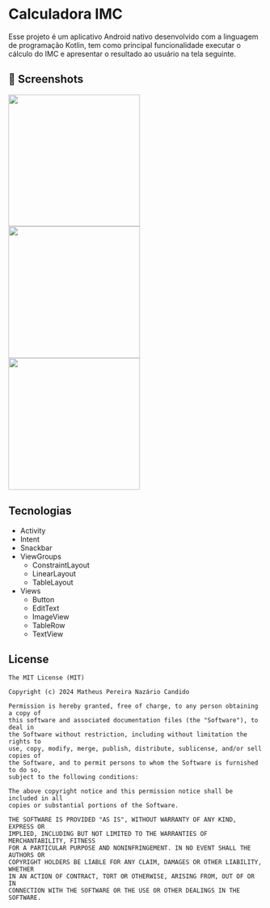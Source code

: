 # Calculadora IMC
Esse projeto é um aplicativo Android nativo desenvolvido com a linguagem de programação Kotlin, tem como principal funcionalidade executar o cálculo do IMC e apresentar o resultado ao usuário na tela seguinte.

## :camera_flash: Screenshots
<!-- You can add more screenshots here if you like -->
<img src="https://github.com/math-nazario/calculadoraImc/assets/88516839/464df568-845b-46ea-91b2-74073b0297bc" width=260/> <img src="https://github.com/math-nazario/calculadoraImc/assets/88516839/fee34954-4688-4f9e-a149-c4283b42e931" width=260/> <img src="https://github.com/math-nazario/calculadoraImc/assets/88516839/8b7b84a1-edee-4d4f-ac6c-0caa9109e989" width=260/>

## Tecnologias
- Activity
- Intent
- Snackbar
- ViewGroups
	- ConstraintLayout
  	- LinearLayout
	- TableLayout
- Views
	- Button
	- EditText
	- ImageView
 	- TableRow
	- TextView
	
## License
```
The MIT License (MIT)

Copyright (c) 2024 Matheus Pereira Nazário Candido

Permission is hereby granted, free of charge, to any person obtaining a copy of
this software and associated documentation files (the "Software"), to deal in
the Software without restriction, including without limitation the rights to
use, copy, modify, merge, publish, distribute, sublicense, and/or sell copies of
the Software, and to permit persons to whom the Software is furnished to do so,
subject to the following conditions:

The above copyright notice and this permission notice shall be included in all
copies or substantial portions of the Software.

THE SOFTWARE IS PROVIDED "AS IS", WITHOUT WARRANTY OF ANY KIND, EXPRESS OR
IMPLIED, INCLUDING BUT NOT LIMITED TO THE WARRANTIES OF MERCHANTABILITY, FITNESS
FOR A PARTICULAR PURPOSE AND NONINFRINGEMENT. IN NO EVENT SHALL THE AUTHORS OR
COPYRIGHT HOLDERS BE LIABLE FOR ANY CLAIM, DAMAGES OR OTHER LIABILITY, WHETHER
IN AN ACTION OF CONTRACT, TORT OR OTHERWISE, ARISING FROM, OUT OF OR IN
CONNECTION WITH THE SOFTWARE OR THE USE OR OTHER DEALINGS IN THE SOFTWARE.
```
